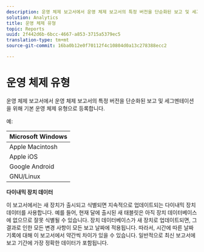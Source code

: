 ```yaml
---
description: 운영 체제 보고서에서 운영 체제 보고서의 특정 버전을 단순화된 보고 및 세그멘테이션을 위해 기본 운영 체제 유형으로 등록합니다.
solution: Analytics
title: 운영 체제 유형
topic: Reports
uuid: 2f442d6b-6bcc-4667-a853-3715a5379ec5
translation-type: tm+mt
source-git-commit: 16ba0b12e0f70112f4c10804d0a13c278388ecc2

---
```



# 운영 체제 유형

운영 체제 보고서에서 운영 체제 보고서의 특정 버전을 단순화된 보고 및 세그멘테이션을 위해 기본 운영 체제 유형으로 등록합니다.

예:

| Microsoft Windows |
|---|
| Apple Macintosh |
| Apple iOS |
| Google Android |
| GNU/Linux |

**다이내믹 장치 데이터**

이 보고서에서는 새 장치가 출시되고 식별되면 지속적으로 업데이트되는 다이내믹 장치 데이터를 사용합니다. 예를 들어, 현재 달에 출시된 새 태블릿은 아직 장치 데이터베이스에 없으므로 잘못 식별될 수 있습니다. 장치 데이터베이스가 새 장치로 업데이트되면, 그 결과로 인한 모든 변경 사항이 모든 보고 날짜에 적용됩니다. 따라서, 시간에 따른 날짜 기록에 대해 이 보고서에서 약간씩 차이가 있을 수 있습니다. 일반적으로 최신 보고서에 보고 기간에 가장 정확한 데이터가 포함됩니다.
